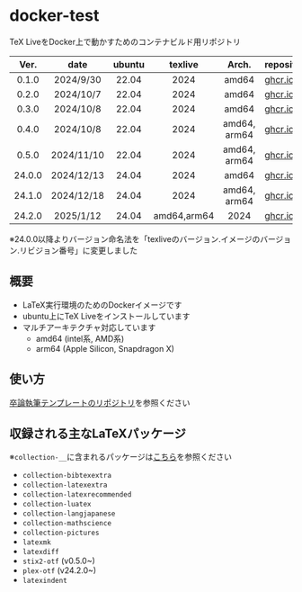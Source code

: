 # docker-test

TeX LiveをDocker上で動かすためのコンテナビルド用リポジトリ

|  Ver.  |    date    | ubuntu |   texlive   |    Arch.     | repository                                                                                                  |
| :----: | :--------: | :----: | :---------: | :----------: | ----------------------------------------------------------------------------------------------------------- |
| 0.1.0  | 2024/9/30  | 22.04  |    2024     |    amd64     | [ghcr.io](https://github.com/HiroTNK1118/docker-test/pkgs/container/docker-test/281401957?tag=0.1.0)        |
| 0.2.0  | 2024/10/7  | 22.04  |    2024     |    amd64     | [ghcr.io](https://github.com/HiroTNK1118/docker-test/pkgs/container/docker-test/285022331?tag=0.2.0)        |
| 0.3.0  | 2024/10/8  | 22.04  |    2024     |    amd64     | [ghcr.io](https://github.com/HiroTNK1118/docker-test/pkgs/container/docker-test/285022331?tag=0.2.0)        |
| 0.4.0  | 2024/10/8  | 22.04  |    2024     | amd64, arm64 | [ghcr.io](https://github.com/HiroTNK1118/docker-test/pkgs/container/docker-test/285739845?tag=0.4.0)        |
| 0.5.0  | 2024/11/10 | 22.04  |    2024     | amd64, arm64 | [ghcr.io](https://github.com/HiroTNK1118/docker-test/pkgs/container/docker-test/303239648?tag=0.5.0)        |
| 24.0.0 | 2024/12/13 | 24.04  |    2024     |    amd64     | [ghcr.io](https://github.com/HiroTNK1118/docker-test/pkgs/container/docker-test/322115012?tag=24.0.0-amd64) |
| 24.1.0 | 2024/12/18 | 24.04  |    2024     | amd64, arm64 | [ghcr.io](https://github.com/HiroTNK1118/docker-test/pkgs/container/docker-test/324576771?tag=24.1.0)       |
| 24.2.0 | 2025/1/12  | 24.04  | amd64,arm64 |     2024     | [ghcr.io](https://github.com/HiroTNK1118/docker-test/pkgs/container/docker-test/335204120?tag=24.2.0)       |

※24.0.0以降よりバージョン命名法を「texliveのバージョン.イメージのバージョン.リビジョン番号」に変更しました

## 概要

- LaTeX実行環境のためのDockerイメージです
- ubuntu上にTeX Liveをインストールしています
- マルチアーキテクチャ対応しています
  - amd64 (intel系, AMD系)
  - arm64 (Apple Silicon, Snapdragon X)

## 使い方

[卒論執筆テンプレートのリポジトリ](https://github.com/HiroTNK1118/latex-template-kanekolab)を参照ください

## 収録される主なLaTeXパッケージ

※`collection-__`に含まれるパッケージは[こちら](https://gist.github.com/nox40/6255eef548ccad9881ce7202e3bb75dd#file-collection-depends-md)を参照ください

- `collection-bibtexextra`
- `collection-latexextra`
- `collection-latexrecommended`
- `collection-luatex`
- `collection-langjapanese`
- `collection-mathscience`
- `collection-pictures`
- `latexmk`
- `latexdiff`
- `stix2-otf` (v0.5.0~)
- `plex-otf` (v24.2.0~)
- `latexindent`
